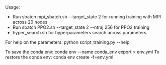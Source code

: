 Usage:

- Run sbatch mpi_sbatch.sh --target_state 2 for running training with MPI across 20 nodes
- Run sbatch PPO2.sh --target_state 2 --ntraj 256 for PPO2 training
- hyper_search.sh for hyperparameters search across parameters

For help on the parameters: python script_training.py --help



To save the conda env: conda env --name conda_env export > env.yml
To restore the conda env: conda env create -f=env.yml